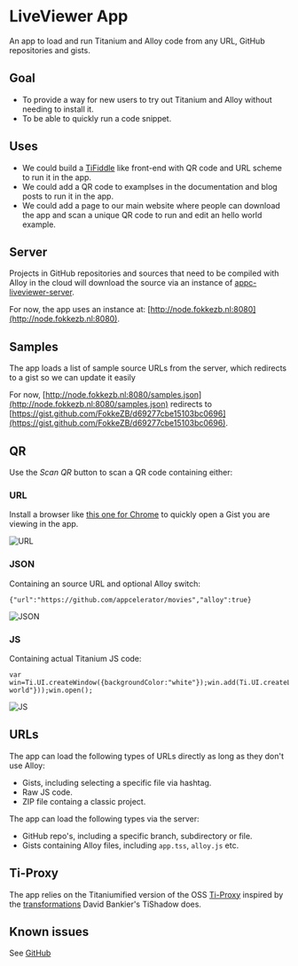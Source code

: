 # LiveViewer App
An app to load and run Titanium and Alloy code from any URL, GitHub repositories and gists.

## Goal

* To provide a way for new users to try out Titanium and Alloy without needing to install it.
* To be able to quickly run a code snippet.

## Uses

* We could build a [TiFiddle](http://tifiddle.com/) like front-end with QR code and URL scheme to run it in the app.
* We could add a QR code to examplses in the documentation and blog posts to run it in the app.
* We could add a page to our main website where people can download the app and scan a unique QR code to run and edit an hello world example.

## Server
Projects in GitHub repositories and sources that need to be compiled with Alloy in the cloud will download the source via an instance of [appc-liveviewer-server](https://github.com/FokkeZB/appc-liveviewer-server).

For now, the app uses an instance at:
[http://node.fokkezb.nl:8080](http://node.fokkezb.nl:8080).

## Samples
The app loads a list of sample source URLs from the server, which redirects to a gist so we can update it easily

For now, [http://node.fokkezb.nl:8080/samples.json](http://node.fokkezb.nl:8080/samples.json) redirects to [https://gist.github.com/FokkeZB/d69277cbe15103bc0696](https://gist.github.com/FokkeZB/d69277cbe15103bc0696).

## QR
Use the *Scan QR* button to scan a QR code containing either:

### URL
Install a browser like [this one for Chrome](https://chrome.google.com/webstore/detail/the-qr-code-extension/oijdcdmnjjgnnhgljmhkjlablaejfeeb) to quickly open a Gist you are viewing in the app.

![URL](https://api.qrserver.com/v1/create-qr-code/?data=https%3A%2F%2Fgithub.com%2Fappcelerator%2Fmovies&size=150x150&margin=0)

### JSON
Containing an source URL and optional Alloy switch:

	{"url":"https://github.com/appcelerator/movies","alloy":true}
	
![JSON](https://api.qrserver.com/v1/create-qr-code/?data=%7B%22url%22%3A%22https%3A%2F%2Fgithub.com%2Fappcelerator%2Fmovies%22%2C%22alloy%22%3Atrue%7D&size=150x150&margin=0)

### JS
Containing actual Titanium JS code:

	var win=Ti.UI.createWindow({backgroundColor:"white"});win.add(Ti.UI.createLabel({text:"Hello world"}));win.open();

![JS](https://api.qrserver.com/v1/create-qr-code/?size=150x150&margin=0&data=var%20win%3DTi.UI.createWindow(%7BbackgroundColor%3A%22white%22%7D)%3Bwin.add(Ti.UI.createLabel(%7Btext%3A%22Hello%20world%22%7D))%3Bwin.open()%3B%0A)

## URLs
The app can load the following types of URLs directly as long as they don't use Alloy:

* Gists, including selecting a specific file via hashtag.
* Raw JS code.
* ZIP file containg a classic project.

The app can load the following types via the server:

* GitHub repo's, including a specific branch, subdirectory or file.
* Gists containing Alloy files, including `app.tss`, `alloy.js` etc.

## Ti-Proxy
The app relies on the Titaniumified version of the OSS [Ti-Proxy](https://github.com/fokkezb/ti-proxy) inspired by the [transformations](https://github.com/dbankier/TiShadow/blob/master/cli/support/uglify.js) David Bankier's TiShadow does.

## Known issues
See [GitHub](https://github.com/FokkeZB/appc-liveviewer-app/issues)
